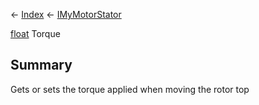 ← [Index](Api-Index) ← [IMyMotorStator](Sandbox.ModAPI.Ingame.IMyMotorStator)

[float](System.Single) Torque

## Summary

Gets or sets the torque applied when moving the rotor top

